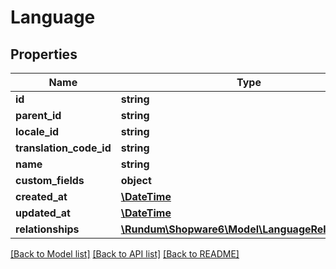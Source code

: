 # Language

## Properties
Name | Type | Description | Notes
------------ | ------------- | ------------- | -------------
**id** | **string** |  | [optional] 
**parent_id** | **string** |  | [optional] 
**locale_id** | **string** |  | 
**translation_code_id** | **string** |  | [optional] 
**name** | **string** |  | 
**custom_fields** | **object** |  | [optional] 
**created_at** | [**\DateTime**](\DateTime.md) |  | 
**updated_at** | [**\DateTime**](\DateTime.md) |  | [optional] 
**relationships** | [**\Rundum\Shopware6\Model\LanguageRelationships**](LanguageRelationships.md) |  | [optional] 

[[Back to Model list]](../../README.md#documentation-for-models) [[Back to API list]](../../README.md#documentation-for-api-endpoints) [[Back to README]](../../README.md)

